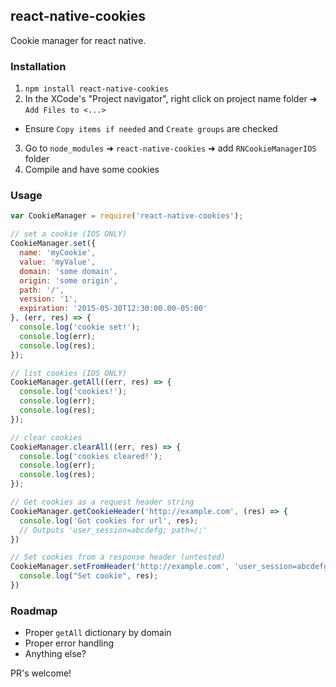 ## react-native-cookies

Cookie manager for react native.

### Installation

1. `npm install react-native-cookies`
2. In the XCode's "Project navigator", right click on project name folder ➜ `Add Files to <...>`
 - Ensure `Copy items if needed` and `Create groups` are checked
3. Go to `node_modules` ➜ `react-native-cookies` ➜ add `RNCookieManagerIOS` folder
4. Compile and have some cookies

### Usage

```javascript
var CookieManager = require('react-native-cookies');

// set a cookie (IOS ONLY)
CookieManager.set({
  name: 'myCookie',
  value: 'myValue',
  domain: 'some domain',
  origin: 'some origin',
  path: '/',
  version: '1',
  expiration: '2015-05-30T12:30:00.00-05:00'
}, (err, res) => {
  console.log('cookie set!');
  console.log(err);
  console.log(res);
});

// list cookies (IOS ONLY)
CookieManager.getAll((err, res) => {
  console.log('cookies!');
  console.log(err);
  console.log(res);
});

// clear cookies
CookieManager.clearAll((err, res) => {
  console.log('cookies cleared!');
  console.log(err);
  console.log(res);
});

// Get cookies as a request header string
CookieManager.getCookieHeader('http://example.com', (res) => {
  console.log('Got cookies for url', res);
  // Outputs 'user_session=abcdefg; path=/;'
})

// Set cookies from a response header (untested)
CookieManager.setFromHeader('http://example.com', 'user_session=abcdefg; path=/; expires=Thu, 1 Jan 2030 00:00:00 -0000; secure; HttpOnly', (res) => {
  console.log("Set cookie", res);
})


```

### Roadmap

- Proper `getAll` dictionary by domain
- Proper error handling
- Anything else?

PR's welcome!
